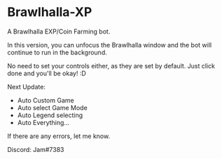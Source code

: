 # Brawlhalla-XP
A Brawlhalla EXP/Coin Farming bot.

In this version, you can unfocus the Brawlhalla window and the bot will continue to run in the background.

No need to set your controls either, as they are set by default. Just click done and you'll be okay! :D

Next Update:
- Auto Custom Game
- Auto select Game Mode
- Auto Legend selecting
- Auto Everything...

If there are any errors, let me know.

Discord: Jam#7383
